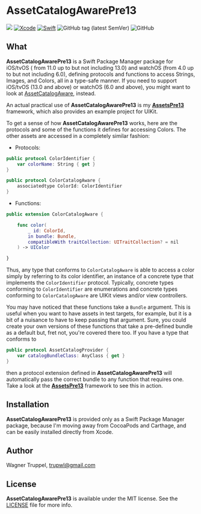 # AssetCatalogAwarePre13
![](https://img.shields.io/badge/platforms-iOS%2011%20%7C%20tvOS%2011%20%7C%20watchOS%204-red)
[![Xcode](https://img.shields.io/badge/Xcode-11-blueviolet.svg)](https://developer.apple.com/xcode)
[![Swift](https://img.shields.io/badge/Swift-5.1-orange.svg)](https://swift.org)
![GitHub tag (latest SemVer)](https://img.shields.io/github/v/tag/wltrup/AssetCatalogAwarePre13)
![GitHub](https://img.shields.io/github/license/wltrup/AssetCatalogAwarePre13)

## What

**AssetCatalogAwarePre13** is a Swift Package Manager package for iOS/tvOS ( from 11.0 up to but not including 13.0) and watchOS (from 4.0 up to but not including 6.0), defining protocols and functions to access Strings, Images, and Colors, all in a type-safe manner. If you need to support iOS/tvOS (13.0 and above) or watchOS (6.0 and above), you might want to look at [AssetCatalogAware](https://github.com/wltrup/AssetCatalogAware), instead.

An actual practical use of **AssetCatalogAwarePre13** is my [**AssetsPre13**](https://github.com/wltrup/AssetsPre13) framework, which also provides an example project for UIKit.

To get a sense of how **AssetCatalogAwarePre13** works, here are the protocols and some of the functions it defines for accessing Colors. The other assets are accessed in a completely similar fashion:

- Protocols:
```swift
public protocol ColorIdentifier {
    var colorName: String { get }
}

public protocol ColorCatalogAware {
    associatedtype ColorId: ColorIdentifier
}
```

- Functions:
```swift
public extension ColorCatalogAware {

    func color(
        _ id: ColorId,
        in bundle: Bundle,
        compatibleWith traitCollection: UITraitCollection? = nil
    ) -> UIColor

}
```

Thus, any type that conforms to `ColorCatalogAware` is able to access a color simply by referring to its color identifier, an instance of a concrete type that implements the `ColorIdentifier` protocol. Typically, concrete types conforming to `ColorIdentifier` are enumerations and concrete types conforming to `ColorCatalogAware` are UIKit views and/or view controllers.

You may have noticed that these functions take a `Bundle` argument. This is useful when you want to have assets in test targets, for example, but it is a bit of a nuisance to have to keep passing that argument. Sure, you could create your own versions of these functions that take a pre-defined bundle as a default but, fret not, you're covered there too. If you have a type that conforms to
```swift
public protocol AssetCatalogProvider {
    var catalogBundleClass: AnyClass { get }
}
```
then a protocol extension defined in **AssetCatalogAwarePre13** will automatically pass the correct bundle to any function that requires one. Take a look at the [**AssetsPre13**](https://github.com/wltrup/AssetsPre13) framework to see this in action.

## Installation

**AssetCatalogAwarePre13** is provided only as a Swift Package Manager package, because I'm moving away from CocoaPods and Carthage, and can be easily installed directly from Xcode.

## Author

Wagner Truppel, trupwl@gmail.com

## License

**AssetCatalogAwarePre13** is available under the MIT license. See the [LICENSE](./LICENSE) file for more info.
